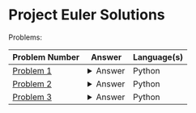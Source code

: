 # Project Euler Solutions



Problems:

Problem Number | Answer | Language(s)
--- | --- | ---
[Problem 1](https://github.com/MunamWasi/Project-Euler/tree/master/Problem_1) | <details><summary>Answer</summary>233168</details> | Python
[Problem 2](https://github.com/MunamWasi/Project-Euler/tree/master/Problem_2) | <details><summary>Answer</summary>4613732</details> | Python
[Problem 3](https://github.com/MunamWasi/Project-Euler/tree/master/Problem_3) | <details><summary>Answer</summary>6857</details> | Python
